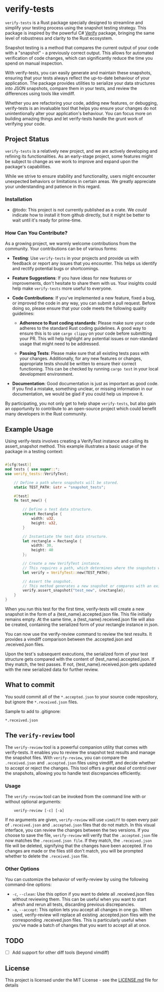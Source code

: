 # verify-tests 

`verify-tests` is a Rust package specially designed to streamline and simplify
your testing process using the snapshot testing strategy. This package is
inspired by the powerful C# [Verify](https://github.com/VerifyTests/Verify)
package, bringing the same level of robustness and clarity to the Rust
ecosystem.

Snapshot testing is a method that compares the current output of your code with
a "snapshot" - a previously correct output. This allows for automated
verification of code changes, which can significantly reduce the time you spend
on manual inspection.

With verify-tests, you can easily generate and maintain these snapshots,
ensuring that your tests always reflect the up-to-date behaviour of your
application. The package provides utilities to serialize your data structures
into JSON snapshots, compare them in your tests, and review the differences
using tools like vimdiff.

Whether you are refactoring your code, adding new features, or debugging,
verify-tests is an invaluable tool that helps you ensure your changes do not
unintentionally alter your application's behaviour. You can focus more on
building amazing things and let verify-tests handle the grunt work of verifying
your code.

## Project Status

`verify-tests` is a relatively new project, and we are actively developing and
refining its functionalities. As an early-stage project, some features might be
subject to change as we work to improve and expand upon the package's
capabilities.

While we strive to ensure stability and functionality, users might encounter
unexpected behaviors or limitations in certain areas. We greatly appreciate your
understanding and patience in this regard.

### Installation

- @todo: This project is not currently published as a crate. We *could* indicate
  how to install it from github directly, but it might be better to wait until
  it's ready for prime-time.

### How Can You Contribute?

As a growing project, we warmly welcome contributions from the community. Your
contributions can be of various forms:

- **Testing**: Use `verify-tests` in your projects and provide us with feedback
  or report any issues that you encounter. This helps us identify and rectify
  potential bugs or shortcomings.
  
- **Feature Suggestions**: If you have ideas for new features or improvements,
  don't hesitate to share them with us. Your insights could help make
  `verify-tests` more useful to everyone.

- **Code Contributions**: If you've implemented a new feature, fixed a bug, or
  improved the code in any way, you can submit a pull request. Before doing so,
  please ensure that your code meets the following quality guidelines:
  
  - **Adherence to Rust coding standards**: Please make sure your code adheres
    to the standard Rust coding guidelines. A good way to ensure this is to use
    `cargo clippy` on your code before submitting your PR. This will help
    highlight any potential issues or non-standard usage that might need to be
    addressed.
  
  - **Passing Tests**: Please make sure that all existing tests pass with your
    changes. Additionally, for any new features or changes, appropriate tests
    should be written to ensure their correct functioning. This can be checked
    by running `cargo test` in your local development environment.

- **Documentation**: Good documentation is just as important as good code. If
  you find a mistake, something unclear, or missing information in our
  documentation, we would be glad if you could help us improve it.

By participating, you not only get to help shape `verify-tests`, but also gain
an opportunity to contribute to an open-source project which could benefit many
developers in the Rust community.

## Example Usage

Using verify-tests involves creating a VerifyTest instance and calling its
assert_snapshot method. This example illustrates a basic usage of the package in
a testing context:

```rust 

#[cfg(test)] 
mod tests { use super::*; 
use verify_tests::VerifyTest;

    // Define a path where snapshots will be stored.
    static TEST_PATH: &str = "snapshot_tests";

    #[test]
    fn test_new() {

        // Define a test data structure.
        struct Rectangle {
            width: u32,
            height: u32,
        }

        // Instantiate the test data structure.
        let rectangle = Rectangle {
            width: 30,
            height: 40
        };

        // Create a new VerifyTest instance.
        // This requires a path, which determines where the snapshots will be stored.
        let verify = VerifyTest::new(TEST_PATH);

        // Assert the snapshot.
        // This method generates a new snapshot or compares with an existing one.
        verify.assert_snapshot("test_new", &rectangle);
    }
}
```

When you run this test for the first time, verify-tests will create a new
snapshot in the form of a {test_name}.accepted.json file. This file initially
remains empty. At the same time, a {test_name}.received.json file will also be
created, containing the serialized form of your rectangle instance in json.

You can now use the verify-review command to review the test results. It
provides a vimdiff comparison between the .accepted.json and .received.json
files.

Upon the test's subsequent executions, the serialized form of your test
structure gets compared with the content of {test_name}.accepted.json. If they
match, the test passes. If not, {test_name}.received.json gets updated with the
new serialized data for further review.

## What to commit 

You sould commit all of the `*.accepted.json` to your source code repository, but ignore
the `*.received.json` files.

Sample to add to .gitignore:
```
*.received.json
```

<a name="verifyreview"></a>

## The `verify-review` tool 

The `verify-review` tool is a powerful companion utility that comes with
verify-tests. It enables you to review the snapshot test results and manage the
snapshot files. With `verify-review`, you can compare the `.received.json` and
`.accepted.json` files using vimdiff, and decide whether to accept or reject the
changes. This tool offers a great deal of control over the snapshots, allowing
you to handle test discrepancies efficiently.

### Usage

The `verify-review` tool can be invoked from the command line with or without
optional arguments:

```
    verify-review [-c] [-a]
```

If no arguments are given, `verify-review` will use `vimdiff` to open every pair
of `.received.json` and `.accepted.json` files that do not match. In this visual
interface, you can review the changes between the two versions. If you choose to
save the file, `verify-review` will verify that the `.accepted.json` file now
matches the `.received.json file`. If they match, the `.received.json` file will
be deleted, signifying that the changes have been accepted. If no changes are
made or the files still don't match, you will be prompted whether to delete the
`.received.json` file.


### Other Options

You can customize the behavior of verify-review by using the following
command-line options:

- `-c`, `--clean`: Use this option if you want to delete all .received.json
  files without reviewing them. This can be useful when you want to start afresh
  and rerun all tests, discarding previous discrepancies.
- `-a`, `--accept`: This option lets you accept all changes in one go. When
  used, verify-review will replace all existing .accepted.json files with the
  corresponding .received.json files. This is particularly useful when you've
  made a batch of changes that you want to accept all at once.


## TODO

- [ ] Add support for other diff tools (beyond vimdiff)


## License

This project is licensed under the MIT License - see the [LICENSE.md](LICENSE.md) file for details
